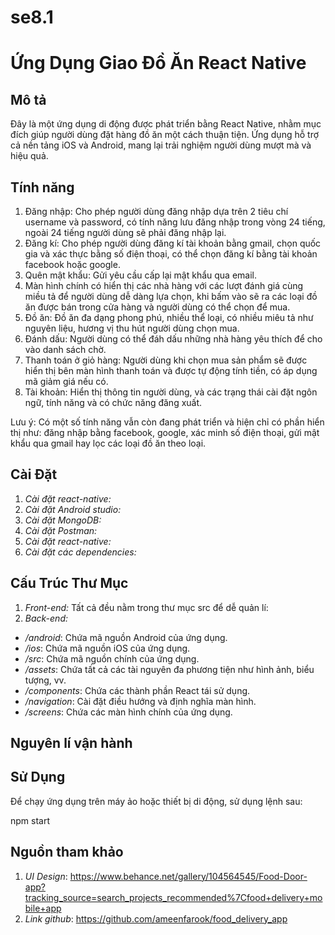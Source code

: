 ﻿# se8.1
# Ứng Dụng Giao Đồ Ăn React Native

## Mô tả

Đây là một ứng dụng di động được phát triển bằng React Native, nhằm mục đích giúp người dùng đặt hàng đồ ăn một cách thuận tiện. Ứng dụng hỗ trợ cả nền tảng iOS và Android, mang lại trải nghiệm người dùng mượt mà và hiệu quả.
## Tính năng
1. Đăng nhập: Cho phép người dùng đăng nhập dựa trên 2 tiêu chí username và password, có tính năng lưu đăng nhập trong vòng 24 tiếng, ngoài 24 tiếng người dùng sẽ phải đăng nhập lại.
2. Đăng kí: Cho phép người dùng đăng kí tài khoản bằng gmail, chọn quốc gia và xác thực bằng số điện thoại, có thể chọn đăng kí bằng tài khoản facebook hoặc google.
3. Quên mật khẩu: Gửi yêu cầu cấp lại mật khẩu qua email.
4. Màn hình chính có hiển thị các nhà hàng với các lượt đánh giá cùng miều tả để người dùng dễ dàng lựa chọn, khi bấm vào sẽ ra các loại đồ ăn được bán trong cửa hàng và người dùng có thể chọn để mua.
5. Đồ ăn: Đồ ăn đa dạng phong phú, nhiều thể loại, có nhiều miêu tả như nguyên liệu, hương vị thu hút người dùng chọn mua.
6. Đánh dấu: Người dùng có thể đáh dấu những nhà hàng yêu thích để cho vào danh sách chờ.
7. Thanh toán ở giỏ hàng: Người dùng khi chọn mua sản phẩm sẽ được hiển thị bên màn hình thanh toán và được tự động tính tiền, có áp dụng mã giảm giá nếu có.
8. Tài khoản: Hiển thị thông tin người dùng, và các trạng thái cài đặt ngôn ngữ, tính năng và có chức năng đăng xuất.

Lưu ý: Có một số tính năng vẫn còn đang phát triển và hiện chỉ có phần hiển thị như: đăng nhập bằng facebook, google, xác minh số điện thoại, gửi mật khẩu qua gmail hay lọc các loại đồ ăn theo loại.

## Cài Đặt
1. *Cài đặt react-native:*
2. *Cài đặt Android studio:*
3. *Cài đặt MongoDB:*
4. *Cài đặt Postman:*
5. *Cài đặt react-native:*
6. *Cài đặt các dependencies:*
    

## Cấu Trúc Thư Mục
1. *Front-end:*
   Tất cả đều nằm trong thư mục src để dễ quản lí: 
3.  *Back-end:*
- */android*: Chứa mã nguồn Android của ứng dụng.
- */ios*: Chứa mã nguồn iOS của ứng dụng.
- */src*: Chứa mã nguồn chính của ứng dụng.
- */assets*: Chứa tất cả các tài nguyên đa phương tiện như hình ảnh, biểu tượng, vv.
- */components*: Chứa các thành phần React tái sử dụng.
- */navigation*: Cài đặt điều hướng và định nghĩa màn hình.
- */screens*: Chứa các màn hình chính của ứng dụng.
## Nguyên lí vận hành
## Sử Dụng

Để chạy ứng dụng trên máy ảo hoặc thiết bị di động, sử dụng lệnh sau:

npm start

## Nguồn tham khảo
1. *UI Design*: https://www.behance.net/gallery/104564545/Food-Door-app?tracking_source=search_projects_recommended%7Cfood+delivery+mobile+app
2. *Link github*: https://github.com/ameenfarook/food_delivery_app
